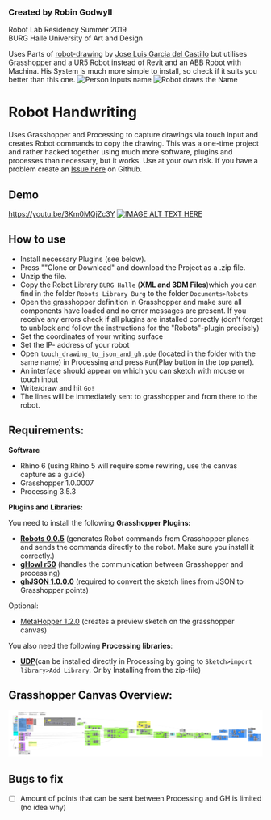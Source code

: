 ### Created by Robin Godwyll   
Robot Lab Residency Summer 2019  
BURG Halle University of Art and Design

Uses Parts of [robot-drawing](https://github.com/garciadelcastillo/robot-drawing) by [Jose Luis Garcia del Castillo](https://github.com/garciadelcastillo) but utilises Grasshopper and a UR5 Robot instead of Revit and an ABB Robot with Machina. His System is much more simple to install, so check if it suits you better than this one.
![Person inputs name](https://i.imgur.com/VtIMfzl.gif)
![Robot draws the Name](https://i.imgur.com/NE77zm3.gif)

# Robot Handwriting
Uses Grasshopper and Processing to capture drawings via touch input and creates Robot commands to copy the drawing. This was a one-time project and rather hacked together using much more software, plugins and processes than necessary, but it works. Use at your own risk. If you have a problem create an [Issue here](https://github.com/boundlessmaking/Robot-Handwriting-Project/issues) on Github. 


## Demo
https://youtu.be/3Km0MQjZc3Y
[![IMAGE ALT TEXT HERE](http://img.youtube.com/vi/3Km0MQjZc3Y/0.jpg)](http://www.youtube.com/watch?v=3Km0MQjZc3Y)

## How to use

- Install necessary Plugins (see below).   
- Press ""Clone or Download" and download the Project as a .zip file.  
- Unzip the file.  
- Copy the Robot Library  `BURG Halle` (**XML and 3DM Files**)which you can find in the folder `Robots Library Burg` to the folder `Documents>Robots`
- Open the grasshopper definition in Grasshopper and make sure all components have loaded and no error messages are present. If you receive any errors check if all plugins are installed correctly (don't forget to unblock and follow the instructions for the "Robots"-plugin precisely)
- Set the coordinates of your writing surface
- Set the IP- address of your robot
-  Open `touch_drawing_to_json_and_gh.pde` (located in the folder with the same name) in Processing and press `Run`(Play button in the top panel).
- An interface should appear on which you can sketch with mouse or touch input
- Write/draw and hit `Go!`
- The lines will be immediately sent to grasshopper and from there to the robot.


## Requirements:
**Software**

- Rhino 6 (using Rhino 5 will require some rewiring, use the canvas capture as a guide)
- Grasshopper 1.0.0007
- Processing 3.5.3

**Plugins and Libraries:**

You need to install the following **Grasshopper Plugins:**

- [**Robots 0.0.5**](https://github.com/visose/Robots) (generates Robot commands from Grasshopper planes and sends the commands directly to the robot. Make sure you install it correctly.)
- [**gHowl r50**](https://www.food4rhino.com/app/ghowl) (handles the communication between Grasshopper and processing)
- [**ghJSON 1.0.0.0**](https://mathrioshka.ru/ghjson/) (required to convert the sketch lines from JSON to Grasshopper points)  

Optional:
- [MetaHopper 1.2.0](ttps://www.food4rhino.com/app/metahopper) (creates a preview sketch on the grasshopper canvas)

You also need the following **Processing libraries**:
- [**UDP**](http://ubaa.net/shared/processing/udp/)(can be installed directly in Processing by going to `Sketch>import library>Add Library`. Or by Installing from the zip-file)

## Grasshopper Canvas Overview:

![Robot Handwriting overview](https://raw.githubusercontent.com/boundlessmaking/Robot-Handwriting-Project/master/Robot%20Handwriting%20Canvas%2002.png)


## Bugs to fix

- [ ] Amount of points that can be sent between Processing and GH is limited (no idea why)
